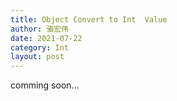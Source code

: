 ```yaml
---
title: Object Convert to Int  Value
author: 骆宏伟
date: 2021-07-22
category: Int
layout: post
---
```


comming soon...